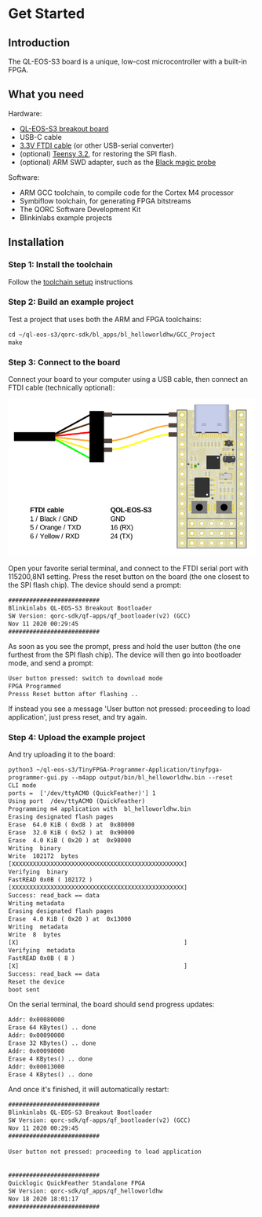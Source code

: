# Get Started


## Introduction
The QL-EOS-S3 board is a unique, low-cost microcontroller with a built-in FPGA.

## What you need
Hardware:

* [QL-EOS-S3 breakout board](https://github.com/Blinkinlabs/QL-EOS-S3-breakout)
* USB-C cable
* [3.3V FTDI cable](https://www.sparkfun.com/products/9717) (or other USB-serial converter)
* (optional) [Teensy 3.2](https://www.pjrc.com/store/teensy32.html), for restoring the SPI flash.
* (optional) ARM SWD adapter, such as the [Black magic probe](https://1bitsquared.com/products/black-magic-probe)

Software:

* ARM GCC toolchain, to compile code for the Cortex M4 processor
* Symbiflow toolchain, for generating FPGA bitstreams
* The QORC Software Development Kit
* Blinkinlabs example projects

## Installation

### Step 1: Install the toolchain
Follow the [toolchain setup](toolchain.md) instructions

### Step 2: Build an example project
Test a project that uses both the ARM and FPGA toolchains:

    cd ~/ql-eos-s3/qorc-sdk/bl_apps/bl_helloworldhw/GCC_Project
    make

### Step 3: Connect to the board
Connect your board to your computer using a USB cable, then connect an FTDI cable (technically optional):

![FTDI connection](img/ftdi_connection_revb.png)

Open your favorite serial terminal, and connect to the FTDI serial port with 115200,8N1 setting. Press the reset button on the board (the one closest to the SPI flash chip). The device should send a prompt:

    ##########################
    Blinkinlabs QL-EOS-S3 Breakout Bootloader
    SW Version: qorc-sdk/qf-apps/qf_bootloader(v2) (GCC)
    Nov 11 2020 00:29:45
    ##########################

As soon as you see the prompt, press and hold the user button (the one furthest from the SPI flash chip). The device will then go into bootloader mode, and send a prompt:

    User button pressed: switch to download mode
    FPGA Programmed
    Presss Reset button after flashing ..

If instead you see a message 'User button not pressed: proceeding to load application', just press reset, and try again.

### Step 4: Upload the example project
And try uploading it to the board:

    python3 ~/ql-eos-s3/TinyFPGA-Programmer-Application/tinyfpga-programmer-gui.py --m4app output/bin/bl_helloworldhw.bin --reset
    CLI mode
    ports =  ['/dev/ttyACM0 (QuickFeather)'] 1
    Using port  /dev/ttyACM0 (QuickFeather)
    Programming m4 application with  bl_helloworldhw.bin
    Erasing designated flash pages
    Erase  64.0 KiB ( 0xd8 ) at  0x80000
    Erase  32.0 KiB ( 0x52 ) at  0x90000
    Erase  4.0 KiB ( 0x20 ) at  0x98000
    Writing  binary
    Write  102172  bytes
    [XXXXXXXXXXXXXXXXXXXXXXXXXXXXXXXXXXXXXXXXXXXXXXXXX]
    Verifying  binary
    FastREAD 0x0B ( 102172 )
    [XXXXXXXXXXXXXXXXXXXXXXXXXXXXXXXXXXXXXXXXXXXXXXXXX]
    Success: read_back == data
    Writing metadata
    Erasing designated flash pages
    Erase  4.0 KiB ( 0x20 ) at  0x13000
    Writing  metadata
    Write  8  bytes
    [X]                                               ]
    Verifying  metadata
    FastREAD 0x0B ( 8 )
    [X]                                               ]
    Success: read_back == data
    Reset the device
    boot sent

On the serial terminal, the board should send progress updates:

    Addr: 0x00080000
    Erase 64 KBytes() .. done
    Addr: 0x00090000
    Erase 32 KBytes() .. done
    Addr: 0x00098000
    Erase 4 KBytes() .. done
    Addr: 0x00013000
    Erase 4 KBytes() .. done

And once it's finished, it will automatically restart:

    ##########################
    Blinkinlabs QL-EOS-S3 Breakout Bootloader
    SW Version: qorc-sdk/qf-apps/qf_bootloader(v2) (GCC)
    Nov 11 2020 00:29:45
    ##########################

    User button not pressed: proceeding to load application


    ##########################
    Quicklogic QuickFeather Standalone FPGA
    SW Version: qorc-sdk/qf_apps/qf_helloworldhw
    Nov 18 2020 18:01:17
    ##########################
